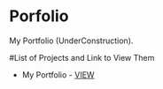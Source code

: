# Porfolio

My Portfolio (UnderConstruction).

#List of Projects and Link to View Them

- My Portfolio - [VIEW](https://ahmadncheema.github.io/Portfolio/index.html)